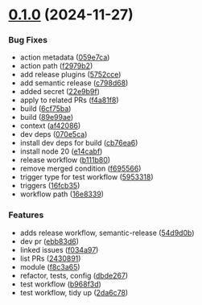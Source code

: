 # [0.1.0](https://github.com/simonloynes/happi-labels/compare/v0.0.1...v0.1.0) (2024-11-27)


### Bug Fixes

* action metadata ([059e7ca](https://github.com/simonloynes/happi-labels/commit/059e7cae814bcd6a125be5caf59330eea29612a8))
* action path ([f2979b2](https://github.com/simonloynes/happi-labels/commit/f2979b2762e4e308d08decb115f9ebb1e143ddaf))
* add release plugins ([5752cce](https://github.com/simonloynes/happi-labels/commit/5752cce53d8324144e6e558f3371ab10fd6525c5))
* add semantic release ([c798d68](https://github.com/simonloynes/happi-labels/commit/c798d687bc076eea75048a6da1f35961381ea0dc))
* added secret ([22e9b9f](https://github.com/simonloynes/happi-labels/commit/22e9b9f31eaa0f4bb196e9c0545daa49ceb75ada))
* apply to related PRs ([f4a81f8](https://github.com/simonloynes/happi-labels/commit/f4a81f868de3a1a51aed7770686ac50395dc3fd4))
* build ([6cf75ba](https://github.com/simonloynes/happi-labels/commit/6cf75ba3a5fa39c89450d2b799301a1d084b8c2e))
* build ([89e99ae](https://github.com/simonloynes/happi-labels/commit/89e99aecfe5c455bb3889a834b9c30f52b18f286))
* context ([af42086](https://github.com/simonloynes/happi-labels/commit/af42086b528841038ef7c9f4246530e6bb4276c8))
* dev deps ([070e5ca](https://github.com/simonloynes/happi-labels/commit/070e5ca8cd6f19d502185b52ebbc7131146bb6fc))
* install dev deps for build ([cb76ea6](https://github.com/simonloynes/happi-labels/commit/cb76ea61a148a4cdf78ca2c9310e695c64752630))
* install node 20 ([e14cabf](https://github.com/simonloynes/happi-labels/commit/e14cabf7e83a0c4f5ad8bff5e9eab9d47a4902da))
* release workflow ([b111b80](https://github.com/simonloynes/happi-labels/commit/b111b8067d587664e95bd0048e43059abc8234d8))
* remove merged condition ([f695566](https://github.com/simonloynes/happi-labels/commit/f695566f2e3f357d58644ebb0173ce287a3fe6e1))
* trigger type for test workflow ([5953318](https://github.com/simonloynes/happi-labels/commit/59533180e4fb5f467c31cd5264cbbac3525fd9e5))
* triggers ([16fcb35](https://github.com/simonloynes/happi-labels/commit/16fcb35b497408d8dde67f915c67238f6d0300b0))
* workflow path ([16e8339](https://github.com/simonloynes/happi-labels/commit/16e8339e99f681e56f476f4a55d6fa7fddf6245e))


### Features

* adds release workflow, semantic-release ([54d9d0b](https://github.com/simonloynes/happi-labels/commit/54d9d0babfbb795a21af2d394a0efc0273b17419))
* dev pr ([ebb83d6](https://github.com/simonloynes/happi-labels/commit/ebb83d6a77a6a51656ad8eaa102a4704a30a05ae))
* linked issues ([f034a97](https://github.com/simonloynes/happi-labels/commit/f034a9754f907bd539216911cbacdd3d8a141775))
* list PRs ([2430891](https://github.com/simonloynes/happi-labels/commit/2430891b0c57f258f8c9592ebec332071dec0f0f))
* module ([f8c3a65](https://github.com/simonloynes/happi-labels/commit/f8c3a65813d1d9a95b58a09d82de78d0690f10ef))
* refactor, tests, config ([dbde267](https://github.com/simonloynes/happi-labels/commit/dbde2676800651d006d011a3fefda536cdefa187))
* test workflow ([b968f3d](https://github.com/simonloynes/happi-labels/commit/b968f3de28e65dc89772f088eed72d515592c1ea))
* test workflow, tidy up ([2da6c78](https://github.com/simonloynes/happi-labels/commit/2da6c78a9b9c0a23ff680ba261d7ff18c345ed78))
